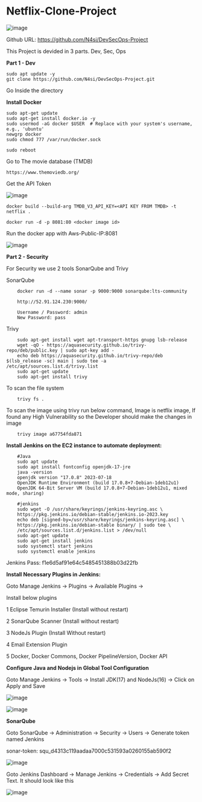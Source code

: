 # Netflix-Clone-Project

![image](https://github.com/sunnyvalechha/Netflix-Clone-Project/assets/59471885/324c5356-24a0-4179-89a2-f806ec752736)

Github URL: https://github.com/N4si/DevSecOps-Project

This Project is devided in 3 parts. Dev, Sec, Ops

**Part 1 - Dev**
    
    sudo apt update -y
    git clone https://github.com/N4si/DevSecOps-Project.git

Go Inside the directory

**Install Docker**

    sudo apt-get update
    sudo apt-get install docker.io -y
    sudo usermod -aG docker $USER  # Replace with your system's username, e.g., 'ubuntu'
    newgrp docker
    sudo chmod 777 /var/run/docker.sock

    sudo reboot

Go to The movie database (TMDB)

    https://www.themoviedb.org/

Get the API Token 

![image](https://github.com/sunnyvalechha/Netflix-Clone-Project/assets/59471885/fda4671a-729c-4faa-bdf7-961640abf8fa)

    docker build --build-arg TMDB_V3_API_KEY=<API KEY FROM TMDB> -t netflix .

    docker run -d -p 8081:80 <docker image id>

Run the docker app with Aws-Public-IP:8081

![image](https://github.com/sunnyvalechha/Netflix-Clone-Project/assets/59471885/5d0d3289-2a2f-4272-a9d0-e97c617c5cdc)

**Part 2 - Security**

For Security we use 2 tools SonarQube and Trivy

SonarQube

        docker run -d --name sonar -p 9000:9000 sonarqube:lts-community

        http://52.91.124.230:9000/

        Username / Password: admin
        New Password: pass

Trivy
    
        sudo apt-get install wget apt-transport-https gnupg lsb-release
        wget -qO - https://aquasecurity.github.io/trivy-repo/deb/public.key | sudo apt-key add -
        echo deb https://aquasecurity.github.io/trivy-repo/deb $(lsb_release -sc) main | sudo tee -a /etc/apt/sources.list.d/trivy.list
        sudo apt-get update
        sudo apt-get install trivy

To scan the file system

        trivy fs .

To scan the image using trivy run below command, Image is netflix image, If found any High Vulnerability so the Developer should make the changes in image

        trivy image a67754fda871

**Install Jenkins on the EC2 instance to automate deployment:**

        #Java
        sudo apt update
        sudo apt install fontconfig openjdk-17-jre
        java -version
        openjdk version "17.0.8" 2023-07-18
        OpenJDK Runtime Environment (build 17.0.8+7-Debian-1deb12u1)
        OpenJDK 64-Bit Server VM (build 17.0.8+7-Debian-1deb12u1, mixed mode, sharing)

        #jenkins
        sudo wget -O /usr/share/keyrings/jenkins-keyring.asc \
        https://pkg.jenkins.io/debian-stable/jenkins.io-2023.key
        echo deb [signed-by=/usr/share/keyrings/jenkins-keyring.asc] \
        https://pkg.jenkins.io/debian-stable binary/ | sudo tee \
        /etc/apt/sources.list.d/jenkins.list > /dev/null
        sudo apt-get update
        sudo apt-get install jenkins
        sudo systemctl start jenkins
        sudo systemctl enable jenkins 


Jenkins Pass: f1e6d5af91e64c5485451388b03d22fb

**Install Necessary Plugins in Jenkins:**

Goto Manage Jenkins → Plugins → Available Plugins →

Install below plugins

1 Eclipse Temurin Installer (Install without restart)

2 SonarQube Scanner (Install without restart)

3 NodeJs Plugin (Install Without restart)

4 Email Extension Plugin

5 Docker, Docker Commons, Docker PipelineVersion, Docker API

**Configure Java and Nodejs in Global Tool Configuration**

Goto Manage Jenkins → Tools → Install JDK(17) and NodeJs(16) → Click on Apply and Save

![image](https://github.com/sunnyvalechha/Netflix-Clone-Project/assets/59471885/7421f591-1689-4f95-98f8-066ea096b4d8)

![image](https://github.com/sunnyvalechha/Netflix-Clone-Project/assets/59471885/16884ccc-cbc0-43e9-ae9a-3a1026f00d36)

**SonarQube**

Goto SonarQube → Administration → Security → Users → Generate token named Jenkins

sonar-token: squ_d4313c119aadaa7000c531593a0260155ab590f2

![image](https://github.com/sunnyvalechha/Netflix-Clone-Project/assets/59471885/62c3ce65-df5a-4788-bffd-c9078c149a79)

Goto Jenkins Dashboard → Manage Jenkins → Credentials → Add Secret Text. It should look like this

![image](https://github.com/sunnyvalechha/Netflix-Clone-Project/assets/59471885/9fb3e506-0ff0-4299-b28c-e796a9bc621c)



